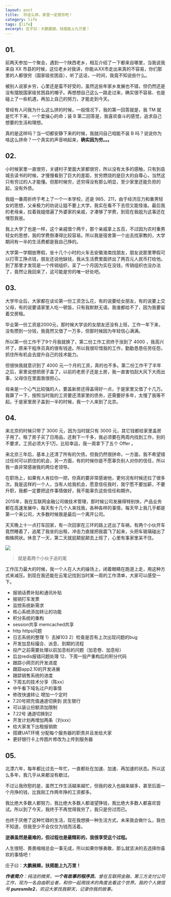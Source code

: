 ```yaml
---
layout: post
title:  你这么拼，家里一定很穷吧！
category: life
tags: [life]
excerpt: 庄子曰：大鹏展翅，扶摇能上九万里！
---
```


## 01.

前两天参加一个聚会，遇到一个陕西老乡，相互介绍了一下都来自哪里，当我说我来自 XX 市县的时候，这位老乡对我讲，你能从XX市走出来真的不容易，你们那里的人都很穷（国家级贫困县），听了这话，一时间，我竟不知说些什么。

被别人说家乡穷，心里还是蛮不好受的，虽然这些年家乡发展也不错，但仍然还是没有摆脱国家级贫困县的帽子。再想想自己这么一路走过来，确实很不容易、也是碰上了一些机遇，再加上自己的努力，才能走到今天。

曾经有人问我为什么这么拼的时候，一般情况下，我的第一回答就是，我 TM 就是忙不下来，一个爱操心的命；装 B 第二回答是，我喜欢奋斗的感觉，追求自己想要的生活和理想。

真的是这样吗？当一切都安静下来的时候，我就问自己咱能不装 B 吗？说说你为啥这么拼命？一个真实的声音响起来，**确实因为穷。。。**

## 02.

小时候家里一直很穷，关键村子里面大家都很穷，所以没有太多的感触，只有到县城去读书的时候，才慢慢看到了巨大的差距，贫穷燃烧的是巨大的自尊心，当然这只有穷过的人才能懂。但那时候穷，还穷得没有那么明显，至少家里还能负担的起，没有外债。

我姐一番周折终于考上了一个一本学校，还是 985、211，由于经济压力和重男轻女的思想，父亲极力的劝说让姐不要上大学，我实在看不下去但又能怪谁。最后我的老母亲，拉着我姐借遍了外婆家的亲戚，才凑够了学费，到现在我姐为这事还在埋怨我爸。

我上大学了也是一样，这个亲戚借个两千，那个亲戚拿上五百，不过因为农村重男轻女的思想，我的学费倒凑得比较容易。所以我是宿舍第一个出去找家教的，大学期间有一半的生活费都是我自己挣的。

大学第一学期放寒假，坐十几个小时的火车去安徽淮南找朋友，朋友说那里寒假可以打零工挣点钱，朋友还说他缺钱，我从生活费里面挤出了两百元人民币打给他。到了那里才发现是一个传销组织，呆了一个月因为实在没钱，传销组织也没办法了，竟然让我回来了，这可能是穷的唯一好处吧。


## 03.

大学毕业后，大家都在谈论第一份工资怎么花，有的说要给女朋友，有的说要上交父母，有的说要请家里人吃一顿饭，只有我默默无语。我谁都给不了，因为我要留着交房租。

毕业第一份工资是2000元，那时候大学谈的女朋友还没有上班，工作一年下来，没有攒到一分钱，我竟然又借了一万多，但那时候因为年轻信心满满。

所以第一份工作干了9个月我就换了，第二份工作工资终于涨到了 4000 ，我高兴坏了，原来干程序员真的很有钱途。所以我很珍惜我的工作，勤勤恳恳任劳任怨，抓住所有机会去提升自己的技术能力。

但很快我就意识到了 4000 元一个月的工资，真的也不多。第二份工作干了半年之后，家里说想把房子盖了，以前的老房子还是土房，我一直害怕刮大风下大雨出事，父母住在里面我很担心。

母亲是一个心气比较强的人，要盖新房还得盖得好一点，于是家里又借了十几万。我算了一下，按照当时我的工资要还清家里的债务，还需要好多年，太慢了我等不起。于是家里房子盖到一半的时候，我一个人来到了北京。


## 04.

来北京的时候只带了 3000 元，因为当时就只有 3000 元，其它钱都给家里盖房子用了。租了房子买了日用品，还剩下一千多，我必须要在两周内找到工作，别的不要求，工资必须大于1万。比较幸运，我一周拿下了五个 Offer 。

来北京三年后，基本上还清了所有的欠债。但我仍然很拼命，一方面，我不希望错过任何可以抓住的机会，另一方面，有的时候你是不愿辜负别人对你的信任，所以我一直非常感谢我的两位老领导。

在职场上，如果有人肯拉你一把，你真的要非常感谢他，更何况有时候还拉了很多次。我是这样的一个人，当有人给我机会，愿意信任我时，我宁愿不要加薪，不要升职，我都一定要把这件事情做好，我不能辜负这些信任和期许。

2015年，我在互联网金融公司做技术管理，那时候公司发展得特别快，产品业务都在高速发展中，每天有十几个人来找我，各种各样的事情，每天早上我几乎都是第一个来公司，大多数时候我是最后一个离开公司。

天天晚上十一点打车回家，有一次回家在三环的路上还出了车祸，有两个小伙开车竟然睡着了，追尾了我坐的出租，冲击力直接把我震飞了起来，头把车玻璃碰出了蜘蛛网状。休息了一天，第二天就屁颠屁颠去上班了，心里有事家里呆不住。

![](http://www.itmind.net/assets/images/2019/life/zhuiwei.jpg)
>就是着两个小伙子追的尾

工作压力最大的时候，我一个人在人大的操场上，闭着眼睛在跑道上走，用这种方式来减压。到现在我还能在云笔记找到当时某一周的工作清单，大家可以感受一下。

- 报销话费补贴和通讯补贴
- 报销打车发票 
- 监控系统新需求 
- 核心系统添加转让的功能 
- 积分系统的重构 
- session共享  memcached共享
- http https问题
- 日志系统的整理 1）去掉103  2）检查是否有上次出现问题的bug 
- 开发加息标撮合、派息、到期的流程 
- 投产之前需要处理以前加息标的问题（加息卷、加息标） 
- 后台redis报错问题处理 12、下周一投产重构后的积分代码 
- 跟踪小网页的开发进度 
- 跟踪app2.10的开发进展 
- 跟踪销售系统的进度
- 下周五的技术分享（陈xx）
- 中午看下域名过户的事情
- 修改快速转让 增加一个定时 
- 7.20号把充值通道切换到 民生银行 
- 可以装让份额添加限制 
- 7.22号 通道切换到2 
- 开发计划再增加两条（刘xxx） 
- 给大家发下出租报销款 
- 搭建UAT环境 分配每个服务器的职责并且发给大家
- 更好银行卡上传图片修改为上传到服务器

## 05.

北漂六年，每年都比过去一年忙，一直都处在加速、加速、再加速的状态。所以这么多年，我几乎从来都没有歇过。

不过让我欣慰的是，虽然工作生活越来越忙，但我的收入也越来越多，甚至后面一个月挣的钱，比我刚工作两年挣的工资都多。

我比绝大多数人都努力，我比绝大多数人都渴望挣钱，我比绝大多数人都喜欢尝试。所以到了今天，我终于不再觉得我穷了，我只是穷过而已。

也终于厌倦了这种忙碌的生活，现在我想换一种生活方式，未来我会做什么，我也不知道，但我至少不会仅仅为钱而活着。

**逆袭虽然是最难的，但过程也是最精彩的，我很享受这个过程。**

人生很短、畏畏缩缩总会一事无成，所以如果你够勇敢，那么就坚决的去选择你喜欢的事情吧！

庄子曰：**大鹏展翅，扶摇能上九万里！**

***作者简介**：纯洁的微笑，**一个有故事的程序员**。曾在互联网金融，第三方支付公司工作，现为一名自由职业者，和你一起用技术的角度去看这个世界。我的个人微信号 **puresmile2**，欢迎大家找我聊天，记录你我的故事。*